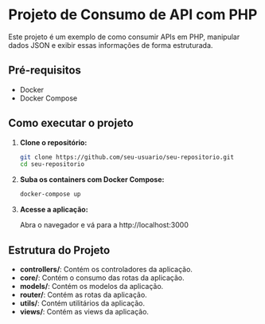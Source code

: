 # Projeto de Consumo de API com PHP

Este projeto é um exemplo de como consumir APIs em PHP, manipular dados JSON e exibir essas informações de forma estruturada.

## Pré-requisitos

- Docker
- Docker Compose

## Como executar o projeto

1. **Clone o repositório:**

    ```sh
   git clone https://github.com/seu-usuario/seu-repositorio.git
   cd seu-repositorio

2. **Suba os containers com Docker Compose:**

   ```sh
   docker-compose up

3. **Acesse a aplicação:**

   Abra o navegador e vá para a http://localhost:3000


## Estrutura do Projeto

- **controllers/**: Contém os controladores da aplicação.
- **core/**: Contém o consumo das rotas da aplicação.
- **models/**: Contém os modelos da aplicação.
- **router/**: Contém as rotas da aplicação.
- **utils/**: Contém utilitários da aplicação.
- **views/**: Contém as views da aplicação.